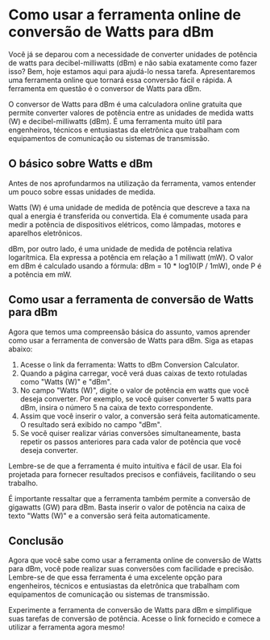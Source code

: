 Como usar a ferramenta online de conversão de Watts para dBm
============================================================

Você já se deparou com a necessidade de converter unidades de potência de watts para decibel-milliwatts (dBm) e não sabia exatamente como fazer isso? Bem, hoje estamos aqui para ajudá-lo nessa tarefa. Apresentaremos uma ferramenta online que tornará essa conversão fácil e rápida. A ferramenta em questão é o conversor de Watts para dBm.

O conversor de Watts para dBm é uma calculadora online gratuita que permite converter valores de potência entre as unidades de medida watts (W) e decibel-milliwatts (dBm). É uma ferramenta muito útil para engenheiros, técnicos e entusiastas da eletrônica que trabalham com equipamentos de comunicação ou sistemas de transmissão.

O básico sobre Watts e dBm
--------------------------

Antes de nos aprofundarmos na utilização da ferramenta, vamos entender um pouco sobre essas unidades de medida.

Watts (W) é uma unidade de medida de potência que descreve a taxa na qual a energia é transferida ou convertida. Ela é comumente usada para medir a potência de dispositivos elétricos, como lâmpadas, motores e aparelhos eletrônicos.

dBm, por outro lado, é uma unidade de medida de potência relativa logarítmica. Ela expressa a potência em relação a 1 miliwatt (mW). O valor em dBm é calculado usando a fórmula: dBm = 10 \* log10(P / 1mW), onde P é a potência em mW.

Como usar a ferramenta de conversão de Watts para dBm
-----------------------------------------------------

Agora que temos uma compreensão básica do assunto, vamos aprender como usar a ferramenta de conversão de Watts para dBm. Siga as etapas abaixo:

1. Acesse o link da ferramenta: Watts to dBm Conversion Calculator.
2. Quando a página carregar, você verá duas caixas de texto rotuladas como "Watts (W)" e "dBm".
3. No campo "Watts (W)", digite o valor de potência em watts que você deseja converter. Por exemplo, se você quiser converter 5 watts para dBm, insira o número 5 na caixa de texto correspondente.
4. Assim que você inserir o valor, a conversão será feita automaticamente. O resultado será exibido no campo "dBm".
5. Se você quiser realizar várias conversões simultaneamente, basta repetir os passos anteriores para cada valor de potência que você deseja converter.

Lembre-se de que a ferramenta é muito intuitiva e fácil de usar. Ela foi projetada para fornecer resultados precisos e confiáveis, facilitando o seu trabalho.

É importante ressaltar que a ferramenta também permite a conversão de gigawatts (GW) para dBm. Basta inserir o valor de potência na caixa de texto "Watts (W)" e a conversão será feita automaticamente.

Conclusão
---------

Agora que você sabe como usar a ferramenta online de conversão de Watts para dBm, você pode realizar suas conversões com facilidade e precisão. Lembre-se de que essa ferramenta é uma excelente opção para engenheiros, técnicos e entusiastas da eletrônica que trabalham com equipamentos de comunicação ou sistemas de transmissão.

Experimente a ferramenta de conversão de Watts para dBm e simplifique suas tarefas de conversão de potência. Acesse o link fornecido e comece a utilizar a ferramenta agora mesmo!